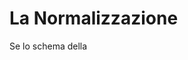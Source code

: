 # La Normalizzazione

Se lo schema della 
<!--stackedit_data:
eyJoaXN0b3J5IjpbLTE1NjgzODIyNjZdfQ==
-->